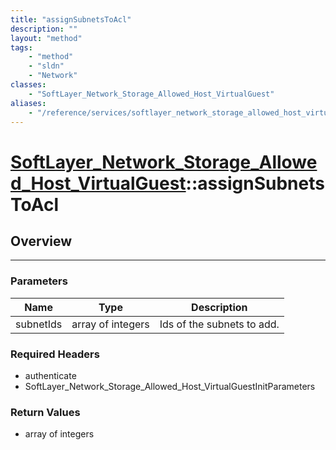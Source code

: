 ```yaml
---
title: "assignSubnetsToAcl"
description: ""
layout: "method"
tags:
    - "method"
    - "sldn"
    - "Network"
classes:
    - "SoftLayer_Network_Storage_Allowed_Host_VirtualGuest"
aliases:
    - "/reference/services/softlayer_network_storage_allowed_host_virtualguest/assignSubnetsToAcl"
---
```

# [SoftLayer_Network_Storage_Allowed_Host_VirtualGuest](/reference/services/SoftLayer_Network_Storage_Allowed_Host_VirtualGuest)::assignSubnetsToAcl




## Overview 


-----

### Parameters 
|Name | Type | Description |
| --- | --- | --- |
|subnetIds| array of integers| Ids of the subnets to add.|


### Required Headers
* authenticate
* SoftLayer_Network_Storage_Allowed_Host_VirtualGuestInitParameters


### Return Values
* array of integers




